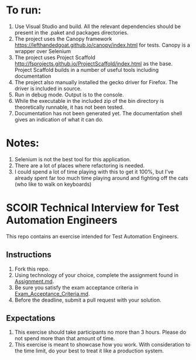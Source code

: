 # To run:
1. Use Visual Studio and build. All the relevant dependencies should be present in the .paket and packages directories.
1. The project uses the Canopy framework https://lefthandedgoat.github.io/canopy/index.html for tests. Canopy is a wrapper over Selenium
1. The project uses Project Scaffold http://fsprojects.github.io/ProjectScaffold/index.html as the base. Project Scaffold builds in a number of useful tools including documentation
1. The project also manually installed the gecko driver for Firefox. The driver is included in source.
1. Run in debug mode. Output is to the console. 
1. While the executable in the included zip of the bin directory is theoretically runnable, it has not been tested.
1. Documentation has not been generated yet. The documentation shell gives an indication of what it can do.

# Notes:
1. Selenium is not the best tool for this application.
1. There are a lot of places where refactoring is needed.
1. I could spend a lot of time playing with this to get it 100%, but I've already spent far too much time playing around and fighting off the cats (who like to walk on keyboards)


# SCOIR Technical Interview for Test Automation Engineers
This repo contains an exercise intended for Test Automation Engineers.

## Instructions
1. Fork this repo.
1. Using technology of your choice, complete the assignment found in [Assignment.md](./Assignment.md).
1. Be sure you satisfy the exam acceptance criteria in [Exam_Acceptance_Criteria.md](./Exam_Acceptance_Criteria.md).
1. Before the deadline, submit a pull request with your solution.


## Expectations
1. This exercise should take participants no more than 3 hours. Please do not spend more than that amount of time.
1. This exercise is meant to showcase how you work. With consideration to the time limit, do your best to treat it like a production system.
